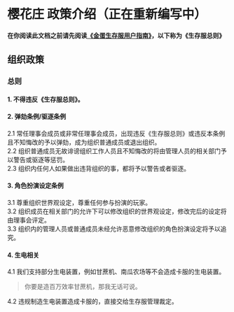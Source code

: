 # 樱花庄 政策介绍（正在重新编写中）
#### 在你阅读此文档之前请先阅读[《金蛋生存服用户指南》](https://page.eggs.gold/docs/mcs/Survive/lis)，以下称为《生存服总则》
## 组织政策
### 总则
#### **1. 不得违反《生存服总则》。**

#### **2. 弹劾条例/驱逐条例**
2.1 常任理事会成员或非常任理事会成员，出现违反《生存服总则》或违反本条例且不知悔改的予以弹劾，成为组织普通成员或退出组织。
<br>2.2 组织普通成员无故诽谤组织工作人员且不知悔改的将由管理人员的相关部门予以警告或驱逐等惩罚。
<br>2.3  组织内任何人如果做出违背组织的事，都将予以警告或者驱逐。

#### **3. 角色扮演设定条例**
3.1 尊重组织世界观设定，尊重任何参与扮演的玩家。
<br>3.2 组织成员在相关部门的允许下可以修改组织的世界观设定，修改完后的设定将由理事会评定。
<br>3.3 组织内的管理人员或普通成员未经允许恶意修改组织的角色扮演设定将予以追究。

#### **4. 生电相关**
4.1 我们支持部分生电装置，例如甘蔗机、南瓜农场等不会造成卡服的生电装置。
> 你要是造百万效率甘蔗机，那我无话可说。

4.2 违规制造生电装置造成卡服的，直接交给生存服管理裁定。

